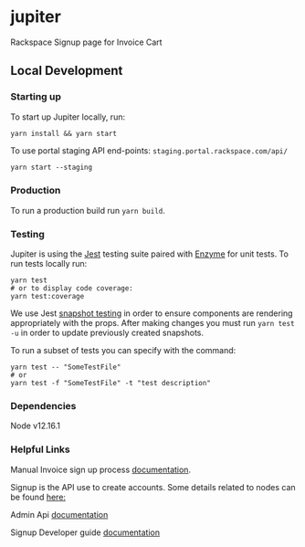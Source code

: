 # jupiter
Rackspace Signup page for Invoice Cart

## Local Development

### Starting up
To start up Jupiter locally, run:
```
yarn install && yarn start
```
To use portal staging API end-points: `staging.portal.rackspace.com/api/`
```css
yarn start --staging
```

### Production
To run a production build run `yarn build`.

### Testing
Jupiter is using the [Jest](https://jestjs.io/docs/en/getting-started) testing suite paired with [Enzyme](https://airbnb.io/enzyme/) for unit tests.
To run tests locally run:
```
yarn test 
# or to display code coverage:
yarn test:coverage
``` 
We use Jest [snapshot testing](https://jestjs.io/docs/en/snapshot-testing) in order to ensure components are rendering appropriately with the props.
After making changes you must run `yarn test -u` in order to update previously created snapshots. 

To run a subset of tests you can specify with the command:
```
yarn test -- "SomeTestFile"
# or
yarn test -f "SomeTestFile" -t "test description" 
```
### Dependencies
Node v12.16.1


### Helpful Links

Manual Invoice sign up process [documentation](https://one.rackspace.com/display/manpubcld/Invoice+Sign+Up+Process).

Signup is the API use to create accounts. Some details related to nodes can be found [here:](https://one.rackspace.com/display/SU/Environment+Details?searchId=51G3GLA6J#EnvironmentDetails-Dev-ORD1) 

Admin Api [documentation](https://github.rackspace.com/portal/session/wiki/Admin-API)

Signup Developer guide [documentation](https://pages.github.rackspace.com/IX/internal-docs-signup/api-docs/api-reference/index.html)
